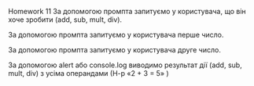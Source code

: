 Homework 11
За допомогою промпта запитуємо у користувача, що він хоче зробити (add, sub, mult, div).

За допомогою промпта запитуємо у користувача перше число.

За допомогою промпта запитуємо у користувача друге число.

За допомогою alert або console.log виводимо результат дії (add, sub, mult, div) з усіма операндами (Н-р «2 + 3 = 5» )